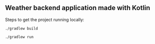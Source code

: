## Weather backend application made with Kotlin

Steps to get the project running locally:

`./gradlew build`

`./gradlew run`
